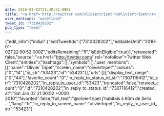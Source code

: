 ```yaml
---
date: 2010-01-02T21:30:52.000Z
title: "<a href='http://twitter.com/oliviertripet'>@oliviertripet</a> j'habitais à 60m de Sello ...″"
user_mentions: "undefined"
tweet_id: "7310428202"
pub_type: "tweet"
---
```

{"edit_info":{"initial":{"editTweetIds":["7310428202"],"editableUntil":"2010-01-02T22:00:52.000Z","editsRemaining":"5","isEditEligible":true}},"retweeted":false,"source":"<a href=\"http://twitter.com\" rel=\"nofollow\">Twitter Web Client</a>","entities":{"hashtags":[],"symbols":[],"user_mentions":[{"name":"Olivier Tripet","screen_name":"oliviertripet","indices":["0","14"],"id_str":"53423","id":"53423"}],"urls":[]},"display_text_range":["0","44"],"favorite_count":"0","in_reply_to_status_id_str":"7307116412","id_str":"7310428202","in_reply_to_user_id":"53423","truncated":false,"retweet_count":"0","id":"7310428202","in_reply_to_status_id":"7307116412","created_at":"Sat Jan 02 21:30:52 +0000 2010","favorited":false,"full_text":"@oliviertripet j'habitais à 60m de Sello ...","lang":"fr","in_reply_to_screen_name":"oliviertripet","in_reply_to_user_id_str":"53423"}
